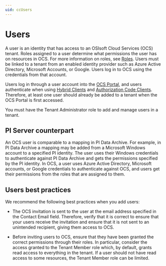 ```yaml
---
uid: ccUsers
---
```

# Users

A user is an identity that has access to an OSIsoft Cloud Services (OCS) tenant. Roles assigned to a user determine what permissions the user has on resources in OCS. For more information on roles, see [Roles](xref:ccRoles). Users must be linked to a tenant from an enabled identity provider such as Azure Active Directory, Microsoft Accounts, or Google. Users log in to OCS using the credentials from that account.

Users log in through a user account  into the [OCS Portal](https://cloud.osisoft.com), and users authenticate when using [Hybrid Clients](xref:ccClients#hybrid-client) and [Authorization Code Clients](xref:ccClients#authorization-code-client). Therefore, at least one user should already be added to a tenant when the OCS Portal is first accessed.

You must have the Tenant Administrator role to add and manage users in a tenant.

## <a name="users-pi-server"></a>PI Server counterpart

An OCS user is comparable to a mapping in PI Data Archive. For example, in PI Data Archive a mapping may be added from a Microsoft Windows account to a specified PI identity. The user uses their Windows credentials to authenticate against PI Data Archive and gets the permissions specified by the PI identity. In OCS, a user uses Azure Active Directory, Microsoft accounts, or Google credentials to authenticate against OCS, and users get their permissions from the roles that are assigned to them.

## <a name="users-bp"></a>Users best practices

We recommend the following best practices when you add users:

- The OCS invitation is sent to the user at the email address specified in the Contact Email field. Therefore, verify that it is correct to ensure that your users receive the invitation and ensure that it is not sent to an unintended recipient, giving them access to OCS.

- Before inviting users to OCS, ensure that they have been granted the correct permissions through their roles. In particular, consider the access granted to the Tenant Member role which, by default, grants read access to everything in the tenant. If a user should not have read access to some resources, the Tenant Member role can be limited.
